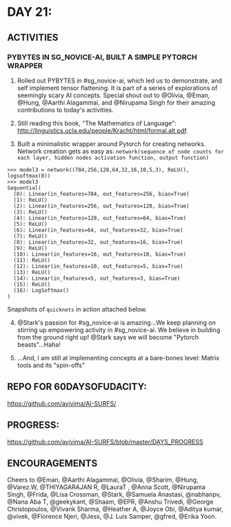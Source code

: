 
DAY 21:
=======

ACTIVITIES
---------------------------------------------------------------------------------------------------------------
### PYBYTES IN SG_NOVICE-AI, BUILT A SIMPLE PYTORCH WRAPPER

1. Rolled out PYBYTES in #sg_novice-ai, which led us to demonstrate, and self implement tensor flattening. 
It is part of a series of explorations of seemingly scary AI concepts. 
Special shout out to @Olivia, @Eman, @Hung, @Aarthi Alagammai, and @Nirupama Singh for their amazing contributions to today's activities.

2. Still reading this book, "The Mathematics of Language": http://linguistics.ucla.edu/people/Kracht/html/formal.alt.pdf.

3. Built a minimalistic wrapper around Pytorch for creating networks. Network creation gets as easy as: 
`network(sequence of node counts for each layer, hidden nodes activation function, output function)`
```
>>> model3 = network((784,256,128,64,32,16,10,5,3), ReLU(), logsoftmax(0))
>>> model3
Sequential(
  (0): Linear(in_features=784, out_features=256, bias=True)
  (1): ReLU()
  (2): Linear(in_features=256, out_features=128, bias=True)
  (3): ReLU()
  (4): Linear(in_features=128, out_features=64, bias=True)
  (5): ReLU()
  (6): Linear(in_features=64, out_features=32, bias=True)
  (7): ReLU()
  (8): Linear(in_features=32, out_features=16, bias=True)
  (9): ReLU()
  (10): Linear(in_features=16, out_features=10, bias=True)
  (11): ReLU()
  (12): Linear(in_features=10, out_features=5, bias=True)
  (13): ReLU()
  (14): Linear(in_features=5, out_features=3, bias=True)
  (15): ReLU()
  (16): LogSoftmax()
)
```
Snapshots of `quicknets` in action attached below.

4. @Stark's passion for #sg_novice-ai is amazing...We keep planning on stirring up empowering activity in #sg_novice-ai. 
We believe in building from the ground right up! @Stark says we will become "Pytorch beasts"...Haha!

5. ...And, I am still at implementing concepts at a bare-bones level: Matrix tools and its "spin-offs"


REPO FOR 60DAYSOFUDACITY:
-------------------------
https://github.com/ayivima/AI-SURFS/

PROGRESS:
---------
https://github.com/ayivima/AI-SURFS/blob/master/DAYS_PROGRESS


ENCOURAGEMENTS
--------------
Cheers to  @Eman, @Aarthi Alagammai, @Olivia, @Sharim, @Hung, @Varez.W, @THIYAGARAJAN R, @LauraT , @Anna Scott, @Nirupama Singh, @Frida, @Lisa Crossman, @Stark, @Samuela Anastasi, @nabhanpv, @Nana Aba T, @geekykant, @Shaam, @EPR, @Anshu Trivedi, @George Christopoulos, @Vivank Sharma, @Heather A, @Joyce Obi, @Aditya kumar, @vivek, @Florence Njeri, @Jess, @J. Luis Samper, @gfred, @Erika Yoon.
